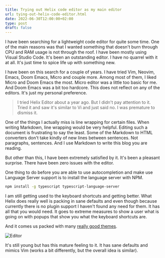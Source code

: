 ```yaml
---
title: Trying out Helix code editor as my main editor
url: tying-out-helix-code-editor.html
date: 2022-06-30T12:00:00+02:00
type: post
draft: false
---
```


I have been searching for a lightweight code editor for quite some time. One of
the main reasons was that I wanted something that doesn't burn through CPU and
RAM usage is not through the roof. I have been mostly using Visual Studio Code.
It's been an outstanding editor. I have no quarrel with it at all. It's just
time to spice life up with something new.

I have been on this search for a couple of years. I have tried Vim, Neovim,
Emacs, Doom Emacs, Micro and couple more. Among most of them, I liked Micro and
Doom Emacs the most. Micro editor was a little too basic for me. And Doom Emacs
was a bit too hardcore. This does not reflect on any of the editors. It's just
my personal preference.

> I tried Helix Editor about a year ago. But I didn't pay attention to it.
> Tried it and saw it's similar to Vi and just said no. I was premature to
> dismiss it.

One of the things I actually miss is line wrapping for certain files. When
writing Markdown, line wrapping would be very helpful. Editing such a document
is frustrating to say the least. Some of the Markdown to HTML converters don't
take kindly of new lines between sentences. Not paragraphs, sentences. And I use
Markdown to write this blog you are reading.

But other than this, I have been extremely satisfied by it. It's been a pleasant
surprise. There have been zero issues with the editor.

One thing to do before you are able to use autocompletion and make use Language
Server support is to install the language server with NPM.

```sh
npm install -g typescript typescript-language-server
```

I am still getting used to the keyboard shortcuts and getting better. What Helix
does really well is packing in sane defaults and even though because currently
there is no plugin support I haven't found any need for them. It has all that
you would need. It goes to extreme measures to show a user what is going on with
popups that show you what the keyboard shortcuts are.

And it comes us packed with many
[really good themes](https://github.com/helix-editor/helix/wiki/Themes).

![Editor](/assets/helix-editor/editor.png)

It's still young but has this mature feeling to it. It has sane defaults and
mimics Vim (works a bit differently, but the overall idea is similar).
